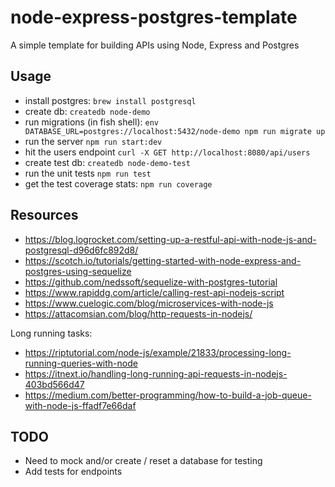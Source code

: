 # node-express-postgres-template

A simple template for building APIs using Node, Express and Postgres

## Usage

- install postgres: `brew install postgresql`
- create db: `createdb node-demo`
- run migrations (in fish shell): `env DATABASE_URL=postgres://localhost:5432/node-demo npm run migrate up`
- run the server `npm run start:dev`
- hit the users endpoint `curl -X GET http://localhost:8080/api/users`
- create test db: `createdb node-demo-test`
- run the unit tests `npm run test`
- get the test coverage stats: `npm run coverage`

## Resources

- <https://blog.logrocket.com/setting-up-a-restful-api-with-node-js-and-postgresql-d96d6fc892d8/>
- <https://scotch.io/tutorials/getting-started-with-node-express-and-postgres-using-sequelize>
- <https://github.com/nedssoft/sequelize-with-postgres-tutorial>
- <https://www.rapiddg.com/article/calling-rest-api-nodejs-script>
- <https://www.cuelogic.com/blog/microservices-with-node-js>
- <https://attacomsian.com/blog/http-requests-in-nodejs/>

Long running tasks:

- <https://riptutorial.com/node-js/example/21833/processing-long-running-queries-with-node>
- <https://itnext.io/handling-long-running-api-requests-in-nodejs-403bd566d47>
- <https://medium.com/better-programming/how-to-build-a-job-queue-with-node-js-ffadf7e66daf>

## TODO

- Need to mock and/or create / reset a database for testing
- Add tests for endpoints
